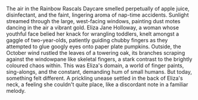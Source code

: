 The air in the Rainbow Rascals Daycare smelled perpetually of apple juice, disinfectant, and the faint, lingering aroma of nap-time accidents.  Sunlight streamed through the large, west-facing windows, painting dust motes dancing in the air a vibrant gold.  Eliza Jane Holloway, a woman whose youthful face belied her knack for wrangling toddlers, knelt amongst a gaggle of two-year-olds, patiently guiding chubby fingers as they attempted to glue googly eyes onto paper plate pumpkins.  Outside, the October wind rustled the leaves of a towering oak, its branches scraping against the windowpane like skeletal fingers, a stark contrast to the brightly coloured chaos within. This was Eliza's domain, a world of finger paints, sing-alongs, and the constant, demanding hum of small humans.  But today, something felt different. A prickling unease settled in the back of Eliza's neck, a feeling she couldn't quite place, like a discordant note in a familiar melody.
